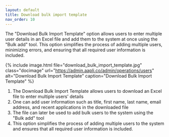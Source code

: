 ```yaml
---
layout: default
title: Download bulk import template
nav_order: 10
---
```

The "Download Bulk Import Template" option allows users to enter multiple user details in an Excel file and add them to the system at once using the "Bulk add" tool. This option simplifies the process of adding multiple users, minimizing errors, and ensuring that all required user information is included.

{% include image.html file="download_bulk_import_template.jpg" class="docimage" url="https://admin.aapli.co/admin/operations/users" alt="Download Bulk Import Template" caption="Download Bulk Import Template" %}

1.	The Download Bulk Import Template allows users to download an Excel file to enter multiple users' details
2.	One can add user information such as title, first name, last name, email address, and recent applications in the downloaded file
3.	The file can later be used to add bulk users to the system using the "Bulk add" tool
4.	This option simplifies the process of adding multiple users to the system and ensures that all required user information is included.
